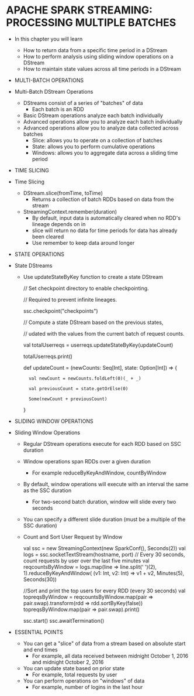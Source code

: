 # APACHE SPARK STREAMING: PROCESSING MULTIPLE BATCHES

* In this chapter you will learn

	- How to return data from a specific time period in a DStream
	- How to perform analysis using sliding window operations on a DStream
	- How to maintain state values across all time periods in a DStream

* MULTI-BATCH OPERATIONS

* Multi-Batch DStream Operations

	- DStreams consist of a series of "batches" of data
		- Each batch is an RDD
	- Basic DStream operations analyze each batch individually
	- Advanced operations allow you to analyze each batch individually
	- Advanced operations allow you to analyze data collected across batches
		- Slice: allows you to operate on a collection of batches
		- State: allows you to perform cumulative operations
		- Windows: allows you to aggregate data across a sliding time period

* TIME SLICING

* Time Slicing
	
	- DStream.slice(fromTime, toTime)
		- Returns a collection of batch RDDs based on data from the stream
	- StreamingContext.remember(duration)
		- By default, input data is automatically cleared when no RDD's lineage depends on in
		- slice will return no data for time periods for data has already been cleared
		- Use remember to keep data around longer

* STATE OPERATIONS

* State DStreams

	- Use updateStateByKey function to create a state DStream
	
		// Set checkpoint directory to enable checkpointing.
		
		// Required to prevent infinite lineages.
		
		
		ssc.checkpoint("checkpoints") 

		// Compute a state DStream based on the previous states,
		
		// udated with the values from the current batch of request counts.
		
		val totalUserreqs = userreqs.updateStateByKey(updateCount)
		
		totalUserreqs.print()

		def updateCount = (newCounts: Seq[Int], state: Option[Int]) => {
		
			val newCount = newCounts.foldLeft(0)(_ + _)
			
			val previousCount = state.getOrElse(0)
			
			Some(newCount + previousCount)
		}
		

* SLIDING WINDOW OPERATIONS

* Sliding Window Operations

	- Regular DStream operations execute for each RDD based on SSC duration
	- Window operations span RDDs over a given duration
		- For example reduceByKeyAndWindow, countByWindow

	- By default, window operations will execute with an interval the same as the SSC duration
		- For two-second batch duration, window will slide every two seconds

	- You can specify a different slide duration (must be a multiple of the SSC duration)

	- Count and Sort User Request by Window


		val ssc = new StreamingContext(new SparkConf(), Seconds(2))
		val logs = ssc.socketTextStream(hostname, port)
		// Every 30 seconds, count requests by user over the last five minutes
		val reqcountsByWindow = logs.map(line => line.split(' ')(2), 1).reduceByKeyAndWindow( (v1: Int, v2: Int) => v1 + v2, Minutes(5), Seconds(30))

		//Sort and print the top users for every RDD (every 30 seconds)
		val topreqsByWindow = reqcountsByWindow.map(pair => pair.swap).transform(rdd => rdd.sortByKey(false))
		topreqsByWindow.map(pair => pair.swap).print()

		ssc.start()
		ssc.awaitTermination()
		

* ESSENTIAL POINTS

	- You can get a "slice" of data from a stream based on absolute start and end times
		- For example, all data received between midnight October 1, 2016 and midnight October 2, 2016
	- You can update state based on prior state
		- For example, total requests by user
	- You can perform operations on "windows" of data
		- For example, number of logins in the last hour		

